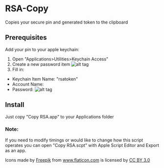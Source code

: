 # RSA-Copy
Copies your secure pin and generated token to the clipboard

## Prerequisites
Add your pin to your apple keychain:
1. Open "Applications>Utilities>Keychain Access"
2. Create a new password item
![alt tag](https://raw.github.com/dustingraves/RSA-Copy/master/NewItem.png)
3. Fill in:
  - Keychain Item Name: "rsatoken"
  - Account Name: <Your local username>
  - Password: <Your RSA PIN>
![alt tag](https://raw.github.com/dustingraves/RSA-Copy/master/SavePin.png)

## Install

Just copy "Copy RSA.app" to your Applications folder

### Note:

If you need to modify timings or would like to change how this script operates you can open "Copy RSA.scpt" with Apple Script Editor and Export as an app.

<div>Icons made by <a href="http://www.freepik.com" title="Freepik">Freepik</a> from <a href="http://www.flaticon.com" title="Flaticon">www.flaticon.com</a>             is licensed by <a href="http://creativecommons.org/licenses/by/3.0/" title="Creative Commons BY 3.0">CC BY 3.0</a></div>
